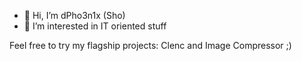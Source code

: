- 👋 Hi, I’m dPho3n1x (Sho)
- 👀 I’m interested in IT oriented stuff

Feel free to try my flagship projects: Clenc and Image Compressor ;)
